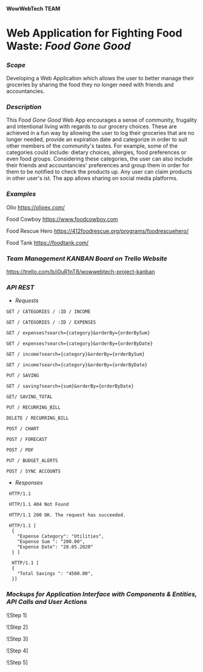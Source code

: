 #### WowWebTech TEAM

# **Web Application for Fighting Food Waste: _Food Gone Good_**


### *_Scope_*

Developing a Web Application which allows the user to better manage their groceries by sharing the food they no longer need with friends and accountancies.


### *_Description_*

This *Food Gone Good* Web App encourages a sense of community, frugality and intentional living with regards to our grocery choices. These are achieved in a fun way by allowing the user to log their groceries that are no longer needed, provide an expiration date and categorize in order to suit other members of the community's tastes. For example, some of the categories could include: dietary choices, allergies, food preferences or even food groups. Considering these categories, the user can also include their friends and accountancies' preferences and group them in order for them to be notified to check the products up. Any user can claim products in other user's ist. The app allows sharing on social media platforms.


### *_Examples_*

Olio
https://olioex.com/

Food Cowboy
https://www.foodcowboy.com

Food Rescue Hero
https://412foodrescue.org/programs/foodrescuehero/

Food Tank
https://foodtank.com/

### *_Team Management KANBAN Board on Trello Website_*

https://trello.com/b/i0uR1nT8/wowwebtech-project-kanban



### *_API REST_*

+ _Requests_

```
GET / CATEGORIES / :ID / INCOME 

GET / CATEGORIES / :ID / EXPENSES

GET / expenses?search={category}&orderBy={orderBySum}

GET / expenses?search={category}&orderBy={orderByDate}

GET / income?search={category}&orderBy={orderBySum}

GET / income?search={category}&orderBy={orderByDate}

PUT / SAVING

GET / saving?search={sum}&orderBy={orderByDate}

GET/ SAVING_TOTAL

PUT / RECURRING_BILL

DELETE / RECURRING_BILL

POST / CHART

POST / FORECAST

POST / PDF

PUT / BUDGET_ALERTS

POST / SYNC ACCOUNTS
```

+ _Responses_

```
 HTTP/1.1
 
 HTTP/1.1 404 Not Found
 
 HTTP/1.1 200 OK. The request has succeeded.
 
 HTTP/1.1 [ 
  {
    "Expense Category": "Utilities",
    "Expense Sum ": "200.00",  
    "Expense Date": "20.05.2020"
  } ]
  
  HTTP/1.1 [ 
  {
    "Total Savings ": "4500.00",  
  }]
  ```


### *_Mockups for Application Interface with Components & Entities, API Calls and User Actions_*


![Step 1]

![Step 2]

![Step 3]

![Step 4]

![Step 5]

